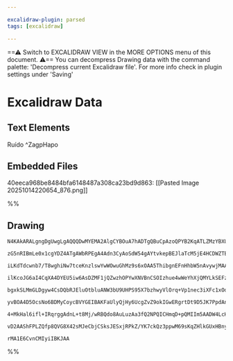 ```yaml
---

excalidraw-plugin: parsed
tags: [excalidraw]

---
```

==⚠  Switch to EXCALIDRAW VIEW in the MORE OPTIONS menu of this document. ⚠== You can decompress Drawing data with the command palette: 'Decompress current Excalidraw file'. For more info check in plugin settings under 'Saving'


# Excalidraw Data

## Text Elements
Ruído ^ZagpHapo

## Embedded Files
40eeca968be8484bfa6148487a308ca23bd9d863: [[Pasted Image 20251014220654_876.png]]

%%
## Drawing
```compressed-json
N4KAkARALgngDgUwgLgAQQQDwMYEMA2AlgCYBOuA7hADTgQBuCpAzoQPYB2KqATLZMzYBXUtiRoIACyhQ4zZAHoFAc0JRJQgEYA6bGwC2CgF7N6hbEcK4OCtptbErHALRY8RMpWdx8Q1TdIEfARcZgRmBShcZQUebQBGADYEmjoghH0EDihmbgBtcDBQMBKIEm4IZwAJOABrAEE2eIBHACEAFQBpAC0EHlaAM2cAKQoAVgB9VJLIWEQKwn1opH5S

zG5nRIBmLe0x1cgYDZ4ATgAWbRPEgA4Adn3CyAoSdW54gAYtvkepBEJlaTcM5jE4HCDWZTBbjvMHMKCkNi1BAAYTY+DYpAq8OszDguEC2WmpU0uGwtWUCKEHGIqPRmIk2I4uPxWSgRMgA0I+HwAGVYFCJIIPOyIHCEUiAOovSTcb4zUXwxEIPkwAXoIXlMGUgEccK5NDxMFsPHYNRHA3vGE/CnCOAASWI+tQeQAumCBuRMg7uBwhNywYRqVgKrh3

iLKdTdcwnb7/T8wghiNw7tceKnzlswYwWOwuGhMz9s6xOAA5ThibgnEFnHhbW5nAvywjMAAi6Sgie4AwIYTBmmE1IAosFMtkY378GChHBiLgO0mDbdEu8zvcTtctpazmCiBxaj6Jzu2GTO2hu/he/GolAhE6IIhqYHlCLOcFvRIzu8EAg8FdrpoEGuM4gM0btEniYDgNuXBN2uPBa00YgTmIa5thFZh3HEZ1HjAQ0cPiR43R+bAETgA9uUKABfVZ

ilKcoJG6aI4CqXA4DYEU5iw6AsDZMF1jQZwzhOPYwXNVBnCSOIzhue4wWeYhXjQMYLkSEFzh4RINKrLZ4h4B55UkP4ATZNA9LBCE1SteUxSVWkMQqABieIEGc5yRRJMkbSpGk0XshlyCZPECV4n5X15fkuI1JNYUVSVpVlGLxWVCKKii8NhB1PU3iNE0zTeS0wS8+1HXyIj5Q9XAvQXVBY0nH5A2IYMJFweJ0u8qNxzjazv2q3StirVS7kbUoi1z

bgxkSLMmGLDgyw4CsDQbRJEluOtbluANW3bU9UHPS95X7bzhwyVlOrq+Vp1nec3iXFc1xOdSrNKXd9zQWqjxPaq9oQMEO0wEz0AAJSEABb4h2K1Sh2h4ipgbBiHQs4KAeUIIwsJ4J6OSRgAxSquTE/TSj+qB6iIZQ83QYIBhC+VsygcwCFJ/4KegY0RT0bJcEDJh3xqw8fgxf5AwIaH/th0HwZFXAhCgNhAfCVGsPhIQfp+XcECqIzAQNbQ9Ko8A

yvBOA4D5OcsNo6BDMyCoycBVYGEIBAKFaUlyQjHy6UcgZvZ9okIGwERgrtDt9D5JK7PpdAnJcmO/YD0gg5Dl3PPdiOsQC5lgrjwPWWDjJsa5cLVUitFNUKf2c+yPPQ9ihApQUmVTPt+PE4yMOlRVNVRVL6Ly5b3OQ8BjLJA67K+8rqBq4AeVy2B8qeiuE4H/Ocbx/ACebifq+xpGUbR2UF/7quQ9FkmyZZqmacgI/J5D03SBJhO2AoQzcGq97x6X

4+MkHal6ifl+IRqrggAdnL+t8Mj/wRBQdo8AuLuzAa3fQ2NPQICHmqD+pQMIIm5AADW4LcHgtxtCfniPEHSQkGwnFrPbbBaJ8AAE1KzXGuCQngukxjKU4bWHgcpIBGDYAYbgtFID0AICraE2hlorXeIkKim9wHVyHu1LKEgEH2wpCQPe6MF6aOIHyBAZElIaNICQAAsmwRqv9cCaGCF9HsqtSh6LTmgEREBWhomAaQZQJIAAU7CNq8HiIEgJ1BUD

vD2AAShFPLZQfp8QVG8X42sMJeCbjCSksJESxjRPkZ/YK7ckQz3ppwM69sKqZHlkGUxHBnyuJ+FkGxdjuDK0caUbARAjGoFaWCDglUlakBVkaGW6sWmDLaZAJYpAkSkBLP0sZQyfhTJmdY2xO1Wl5NKHYAAVj+HIPI+lwAsVYvpaz7EXjaeCbA9NGDtEEfgYRPxOKpXSNcsaYIA5wgMLA+Yb1+bynRJ9LsDj3QIlDq8kpFNvo7lCCTN5tz7nkXwP

rMA1E6CvnCMIyiIBKJAA
```
%%